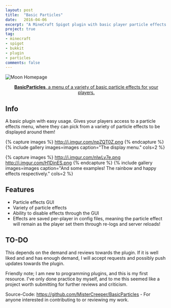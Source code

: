 ```yaml
---
layout: post
title:  "Basic Particles"
date:   2016-04-06
excerpt: "A MineCraft Spigot plugin with basic player particle effects usage!"
project: true
tag:
- minecraft 
- spigot
- bukkit
- plugin
- particles
comments: false
---
```


![Moon Homepage](http://i.imgur.com/gapPlSL.png)    
    
<center> <a href="https://www.spigotmc.org/resources/basicparticles.23208/">
<b>BasicParticles</b>, a menu of a variety of basic particle effects for your players.
</a></center>

## Info
A basic plugin with easy usage. Gives your players access to a particle effects menu, where they can pick from a variety of particle effects to be displayed around them!

{% capture images %}
   http://i.imgur.com/npZQT0Z.png
{% endcapture %}
{% include gallery images=images caption="The display menu." cols=2 %}

{% capture images %}
    http://i.imgur.com/nlwLy7e.png
    http://i.imgur.com/H1DinES.png
{% endcapture %}
{% include gallery images=images caption="And some examples! The rainbow and happy effects respectively." cols=2 %}


## Features
* Particle effects GUI
* Variety of particle effects
* Ability to disable effects through the GUI
* Effects are saved per-player in config files, meaning the particle effect will remain as the player set them through re-logs and server reloads!

## TO-DO
This depends on the demand and reviews towards the plugin. If it is well liked and and has enough demand, I will accept requests and possibly push updates towards the plugin.

Friendly note; I am new to programming plugins, and this is my first resource. I've only done practice by myself, and to me this seemed like a project worth submitting for further reviews and criticism.

Source-Code: https://github.com/MisterCreeper/BasicParticles -
For anyone interested in contributing to or reviewing my work.
